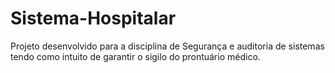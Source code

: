 # Sistema-Hospitalar
Projeto desenvolvido para a disciplina de Segurança e auditoria de sistemas tendo como intuito  de garantir o sigilo do  prontuário médico.
